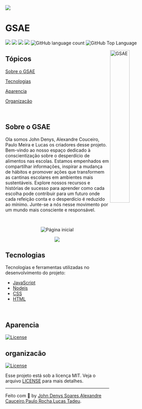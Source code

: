 ![](https://i.imgur.com/eBc4F6O.png)
# GSAE

<p>
  <img src="https://img.shields.io/badge/made%20by-John%20Denys%20Soares-793ef9?style=flat-square">
  <img src="https://img.shields.io/badge/made%20by-Lucas%20Tadeu-793ef9?style=flat-square">
  <img src="https://img.shields.io/badge/made%20by-Alexandre%20Cauceiro-793ef9?style=flat-square">
  <img src="https://img.shields.io/badge/made%20by-Paulo%20Rocha-793ef9?style=flat-square">
  <img alt="GitHub language count" src="https://user-images.githubusercontent.com/105563572/216619749-510f88a3-8c96-4816-9ff5-e0fafe85ed4b.svg">
  <img alt="GitHub Top Language" src="https://user-images.githubusercontent.com/105563572/216620555-a3cee9f6-5f1f-48b7-9c0a-35140a413dbb.svg">
</p>

<img align="right" src="https://github.com/johndj68/gsae/assets/105563572/b101da3d-654b-4556-b4fa-29557ea3905e" width="35%" alt="GSAE">

## Tópicos 

[Sobre o GSAE](#sobre-o-gsae)

[Tecnologias](#tecnologias)

[Aparencia](#aparencia)

[Organizacão](#organizacão)

<br>


## Sobre o GSAE

Ola somos John Denys, Alexandre Couceiro, Paulo Meira e Lucas os criadores desse projeto.
Bem-vindo ao nosso espaço dedicado à conscientização sobre o desperdício de alimentos nas escolas.
Estamos empenhados em compartilhar informações, inspirar a mudança de hábitos
e promover ações que transformem as cantinas escolares em ambientes mais sustentáveis.
Explore nossos recursos e histórias de sucesso para aprender como cada escolha pode contribuir
para um futuro onde cada refeição conta e o desperdício é reduzido ao mínimo. Junte-se a nós nesse
movimento por um mundo mais consciente e responsável.

<br>

<p align="center">
  <img src="https://github.com/johndj68/gsae/assets/105563572/b101da3d-654b-4556-b4fa-29557ea3905e" alt="Página inicial">
</p>

<p align="center">
  <img src="https://github.com/johndj68/gsae/assets/105563572/4a15ecc9-2729-4b68-a597-a664b5d711be">
</p>


## Tecnologias

Tecnologias e ferramentas utilizadas no desenvolvimento do projeto:

- [JavaScript](https://www.javascript.com/)
- [Nodejs](https://nodejs.org/en/)
- [CSS](https://tailwindcss.com/)
- [HTML](https://www.h2database.com/html/main.html)
<br>


## Aparencia
<a href="">
    <img alt="License" src="https://github.com/johndj68/gsae/assets/105563572/6095d10e-a56f-4030-a442-166916b90b24">
</a>



<br>



## organizacão
<a href="">
    <img alt="License" src="https://github.com/johndj68/gsae/assets/105563572/4007d828-f70c-40d5-94f3-f4c58b552c90">
</a>

<br>

Esse projeto está sob a licença MIT. Veja o arquivo [LICENSE](/LICENSE) para mais detalhes.

---

Feito com :purple_heart: by [John Denys Soares](https://github.com/johndj68),[Alexandre Cauceiro](https://github.com/alexcouc),[Paulo Rocha](https://github.com/plxmeira),[Lucas Tadeu](https://github.com/ldelavor).










